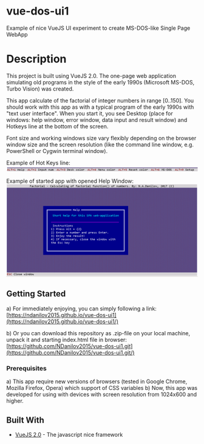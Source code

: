 # vue-dos-ui1
Example of nice VueJS UI experiment to create MS-DOS-like Single Page WebApp

# Description
This project is built using VueJS 2.0. The one-page web application simulating old programs in the style of the early 1990s (Microsoft MS-DOS, Turbo Vision) was created.

This app calculate of the factorial of integer numbers in range [0..150]. You should work with this app as with a typical program of the early 1990s with "text user interface". When you start it, you see Desktop (place for windows: help window, error window, data input and result window) and Hotkeys line at the bottom of the screen.

Font size and working windows size vary flexibly depending on the browser window size and the screen resolution (like the command line window, e.g. PowerShell or Cygwin terminal window).

Example of Hot Keys line:
![alt text](https://raw.githubusercontent.com/NDanilov2015/vue-dos-ui1/master/hotkeysline.png)

Example of started app with opened Help Window:
![alt text](https://raw.githubusercontent.com/NDanilov2015/vue-dos-ui1/master/helpwindow.png)

## Getting Started

a) For immediately enjoying, you can simply following a link:
[https://ndanilov2015.github.io/vue-dos-ui1](https://ndanilov2015.github.io/vue-dos-ui1/)

b) Or you can download this repository as .zip-file on your local machine, unpack it and starting index.html file in browser:
[https://github.com/NDanilov2015/vue-dos-ui1.git](https://github.com/NDanilov2015/vue-dos-ui1.git/)

### Prerequisites

a) This app require new versions of browsers (tested in Google Chrome, Mozilla Firefox, Opera) which support of CSS variables
b) Now, this app was developed for using with devices with screen resolution from 1024x600 and higher.

## Built With
* [VueJS 2.0](http://www.vuejs.org/) - The javascript nice framework